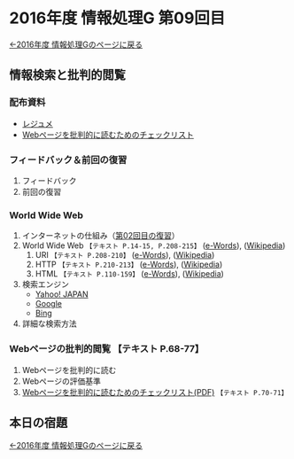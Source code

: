 #  2016年度 情報処理G 第09回目

[←2016年度 情報処理Gのページに戻る](#!lecture/2016infoG.md)

##  情報検索と批判的閲覧

### 配布資料

- [レジュメ](09/09resume.pdf)
-  [Webページを批判的に読むためのチェックリスト](http://www.tomo.gr.jp/internet/pdf/sheet_4_1.pdf)

### フィードバック＆前回の復習

1. フィードバック
2. 前回の復習

###  World Wide Web

1. インターネットの仕組み（[第02回目の復習](02.md)）
2. World Wide Web  `【テキスト P.14-15, P.208-215】` ([e-Words](http://e-words.jp/w/Web.html)), ([Wikipedia](https://ja.wikipedia.org/wiki/World_Wide_Web))
	1. URI `【テキスト P.208-210】` ([e-Words](http://e-words.jp/w/URI.html)), ([Wikipedia](https://ja.wikipedia.org/wiki/Uniform_Resource_Identifier))
	2. HTTP `【テキスト P.210-213】`  ([e-Words](http://e-words.jp/w/HTTP.html)), ([Wikipedia](https://ja.wikipedia.org/wiki/Hypertext_Transfer_Protocol))
	3. HTML `【テキスト P.110-159】` ([e-Words](http://e-words.jp/w/HTML.html)), ([Wikipedia](https://ja.wikipedia.org/wiki/HyperText_Markup_Language))
3. 検索エンジン
	- [Yahoo! JAPAN](http://www.yahoo.co.jp/)
	- [Google](http://www.google.co.jp/)
	- [Bing](http://www.bing.com/)
4. 詳細な検索方法

### Webページの批判的閲覧 【テキスト P.68-77】
1. Webページを批判的に読む
2. Webページの評価基準
3. [Webページを批判的に読むためのチェックリスト(PDF)](http://www.tomo.gr.jp/internet/pdf/sheet_4_1.pdf) `【テキスト P.70-71】`

## 本日の宿題


[←2016年度 情報処理Gのページに戻る](#!lecture/2016infoG.md)